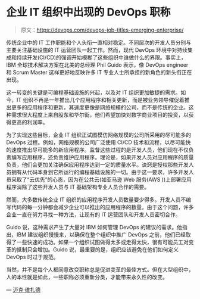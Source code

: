 # 企业 IT 组织中出现的 DevOps 职称

> 原文：<https://devops.com/devops-job-titles-emerging-enterprise/>

传统企业中的 IT 工作职能和个人头衔一直相对稳定。不同层次的开发人员分别与主要关注基础设施的 IT 运营团队一起工作。然而，现代 DevOps 环境中对持续集成和持续开发(CI/CD)的强调开始模糊了这些组织中谁做什么的界限。事实上，IBM 全球技术解决方案在北美的总经理 Phil Guido 表示，像 DevOps engineer 和 Scrum Master 这样更好地反映许多 IT 专业人士所承担的新角色的新头衔正在出现。

这一转变的关键是可编程基础设施的兴起，以及对 IT 组织更加敏捷的需求。如今，IT 组织不再是一年推出几个应用程序和相关更新，而是被业务领导催促着推出更多的应用程序和更新，其速度更像是网络规模的公司，而不是传统的企业。这种需求很大程度上来自股东和华尔街，他们希望加快对数字商业项目的投资，以获得更高的利润率。

为了实现这些目标，企业 IT 组织正试图模仿网络规模的公司所采用的尽可能多的 DevOps 过程。例如，网络规模的公司广泛使用 CI/CD 技术和流程，以尽可能快的速度推出尽可能多的新应用程序。监督这些过程的是开发人员，他们现在不仅负责编写应用程序，还负责维护应用程序。理论是，如果开发人员对应用程序的质量负责，他们会更加关注确保应用程序达到一定的质量水平。诀窍是授权那些开发人员拥有从代码本身到它所运行的编程基础设施的一切。由于这一要求，许多开发人员采取了“云优先”的心态，因为在公共云(如亚马逊 Web 服务(AWS ))上部署应用程序消除了这些开发人员与 IT 基础架构专业人员合作的需要。

然而，大多数传统企业 IT 组织的应用程序开发人员数量要少得多。开发人员不编写代码的每一分钟都会减少企业可以推出的应用程序的数量。由于这个问题，许多企业一直在努力寻找一种方法，让现有的 IT 运营团队和开发人员密切合作。

Guido 说，这种需求产生了大量对 IBM 如何管理 DevOps 的建议的需求。他指出，IBM 建议组织慢慢来，以确保在整个组织中推广 DevOps 之前，他们已经取得了一些快速的成功。如果一个组织试图做得太多或走得太快，很有可能员工对变革的抵制只会增加。Guido 说，最重要的是，组织应该避免在他们如何定义 DevOps 时过于规范。

当然，并不是每个人都同意改变职称总是促进变革的最佳方式。但在大型组织中，人的本性就是如此，一些职称必须重新分类，才能带来永久性的改变。

— [迈克·维扎德](https://devops.com/author/mike-vizard/)